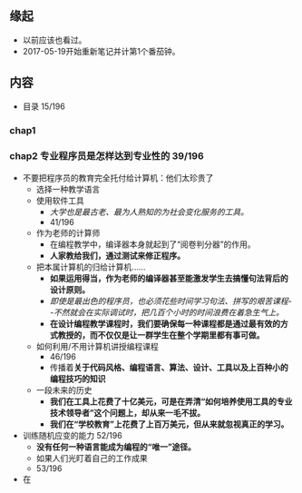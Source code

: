 ##  缘起
+ 以前应该也看过。
+ 2017-05-19开始重新笔记并计第1个番茄钟。

##  内容
+ 目录 15/196
###  chap1 

###  chap2 专业程序员是怎样达到专业性的  39/196
+ 不要把程序员的教育完全托付给计算机：他们太珍贵了
	+ 选择一种教学语言
	+ 使用软件工具
		+ *大学也是最古老、最为人熟知的为社会变化服务的工具。*
		+ 41/196
	+ 作为老师的计算师
		+ 在编程教学中，编译器本身就起到了“阅卷判分器”的作用。
		+ **人家教给我们，通过测试来修正程序。**
	+ 把本属计算机的归给计算机......
		+ **如果运用得当，作为老师的编译器甚至能激发学生去搞懂句法背后的设计原则。**
		+ *即使是最出色的程序员，也必须花些时间学习句法、拼写的艰苦课程--不然就会在实际调试时，把几百个小时的时间浪费在着急生气上。*
		+ **在设计编程教学课程时，我们要确保每一种课程都是通过最有效的方式教授的，而不仅仅是让一群学生在整个学期里都有事可做。**
	+ 如何利用/不用计算机讲授编程课程
		+ 46/196
		+ 传播着**关于代码风格、编程语言、算法、设计、工具以及上百种小的编程技巧的知识**
	+ 一段未来的历史
		+ **我们在工具上花费了十亿美元，可是在弄清“如何培养使用工具的专业技术领导者”这个问题上，却从来一毛不拔。**
		+ **我们在“学校教育”上花费了上百万美元，但从来就忽视真正的学习。** 
+ 训练随机应变的能力 52/196
	+ **没有任何一种语言能成为编程的“唯一”途径。**
	+ 如果人们光盯着自己的工作成果
	+ 53/196
+ 在